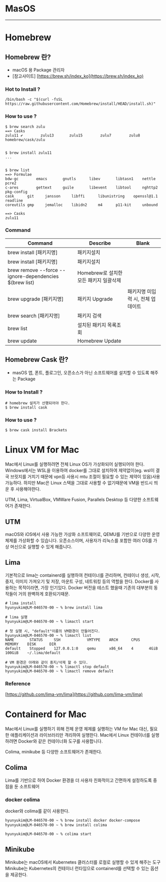 # MasOS

---

# Homebrew
## Homebrew 란?
  - macOS 용 Package 관리자
  - [참고사이트] [https://brew.sh/index_ko](https://brew.sh/index_ko)
  
### Hot to Install ?
  ```console
  /bin/bash -c "$(curl -fsSL https://raw.githubusercontent.com/Homebrew/install/HEAD/install.sh)"
  ```
  
### How to use ?
  ```console
  $ brew search zulu
  ==> Casks
  zulu11 ✔        zulu13       zulu15        zulu7        zulu8        homebrew/cask/zulu


  $ brew install zulu11
  ...


  $ brew list
  ==> Formulae
  bdw-gc		emacs		gnutls		libev		libtasn1	nettle		pcre2
  c-ares		gettext		guile		libevent	libtool		nghttp2		pkg-config
  cask		git		jansson		libffi		libunistring	openssl@1.1	readline
  coreutils	gmp		jemalloc	libidn2		m4		p11-kit		unbound

  ==> Casks
  zulu11
  ```
  
### Command
  |                         Command                        |               Describe               |              Blank              |
  |--------------------------------------------------------|------------------------------------- |---------------------------------|
  | brew install [패키지명]                                 | 패키지설치                            |                                 |
  | brew install [패키지명]                                 | 패키지설치                            |                                 |
  | brew remove --force --ignore-dependencies $(brew list) | Homebrew로 설치한 모든 패키지 일괄삭제  |                                 |
  | brew upgrade [패키지명]                                 | 패키지 Upgrade                        | 패키지명 미입력 시, 전체 업데이트 |
  | brew search [패키지명]                                  | 패키지 검색                           |                                 |
  | brew list                                              | 설치된 패키지 목록조회                 |                                 |
  | brew update                                            | Homebrew Update                      |                                 |

## Homebrew Cask 란?
  - masOS 앱, 폰트, 플로그인, 오픈소스가 아닌 소프트웨어를 설치할 수 있도록 해주는 Package
  
### How to Install ?
  ```console
  # homebrew 설치가 선행되어야 한다.
  $ brew install cask
  ```

### How to use ?
  ```console
  $ brew cask install Brackets
  ```

# Linux VM for Mac
Mac에서 Linux를 실행하려면 전체 Linux OS가 가상화되어 실행되어야 한다.
Windows에서는 WSL을 이용하여 docker를 그대로 설치하여 제약없이(eg. wsl이 결국 브릿지를 거치기 때문에 vpn등 사용시 mtu 조절이 필요할 수 있는 제약이 있음)사용 가능하다.
하지만 Mac은 Linux 스택을 그대로 사용할 수 없기때문에 VM을 반드시 띄운 후 사용해야한다.

UTM, Lima, VirtualBox, VMWare Fusion, Parallels Desktop 등 다양한 소프트웨어가 존재한다.

## UTM
macOS와 iOS에서 사용 가능한 가상화 소프트웨어로, QEMU를 기반으로 다양한 운영 체제를 가상화할 수 있습니다. 오픈소스이며, 사용자가 리눅스를 포함한 여러 OS를 가상 머신으로 실행할 수 있게 해줍니다.

## Lima
기본적으로 lima는 containerd를 실행하여 컨테이너를 관리하며, 컨테이너 생성, 시작, 중지, 이미지 가져오기 및 저장, 마운트 구성, 네트워킹 등의 역할을 한다.
Docker를 사용하는 목적이라면, 가장 인기있다. Docker 버전을 테스트 했을때 기존의 대부분의 동작들이 거의 완벽하게 호환되기때문.
```base
# lima install
hyunyukim@LM-046570-00 ~ % brew install lima

# lima 실행
hyunyukim@LM-046570-00 ~ % limactl start

# 첫 실행 시, "default"이름의 VM환경이 만들어진다.
hyunyukim@LM-046570-00 ~ % limactl list
NAME       STATUS     SSH            VMTYPE    ARCH      CPUS    MEMORY    DISK      DIR
default    Stopped    127.0.0.1:0    qemu      x86_64    4       4GiB      100GiB    ~/.lima/default

# VM 환경은 아래와 같이 중지/삭제 할 수 있다.
hyunyukim@LM-046570-00 ~ % limactl stop default
hyunyukim@LM-046570-00 ~ % limactl remove default
```

### Reference
[https://github.com/lima-vm/lima](https://github.com/lima-vm/lima)


# Containerd for Mac
Mac에서 Linux를 실행하기 위해 전체 운영 체제를 실행하는 VM for Mac 대신, 필요한 애플리케이션과 라이브러리만 격리하여 실행한다.
Mac에서 Linux 컨테이너를 실행하려면 Docker와 같은 컨테이너화 도구를 사용합니다.

Colima, minikube 등 다양한 소프트웨어가 존재한다.

## Colima
Lima를 기반으로 하여 Docker 환경을 더 사용자 친화적이고 간편하게 설정하도록 중점을 둔 소프트웨어

### docker colima
docker와 colima를 같이 사용한다.
```bash
hyunyukim@LM-046570-00 ~ % brew install docker docker-compose
hyunyukim@LM-046570-00 ~ % brew install colima

hyunyukim@LM-046570-00 ~ % colima start
```

## Minikube
Minikube는 macOS에서 Kubernetes 클러스터를 로컬로 실행할 수 있게 해주는 도구
Minikube는 Kubernetes의 컨테이너 런타임으로 containerd를 선택할 수 있는 옵션을 제공한다.

